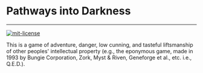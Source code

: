 Pathways into Darkness
======================

---

[![mit-license](http://img.shields.io/:license-MIT-blue.svg?style=plastic)](http://bescott.mit-license.org)

This is a game of adventure, danger, low cunning, and tasteful liftsmanship of other peoples' intellectual property (e.g., the eponymous game, made in 1993 by Bungie Corporation, Zork, Myst & Riven, Geneforge et al., etc. i.e., Q.E.D.).